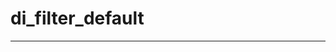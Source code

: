 # di_filter_default

------------------------------------------------------------------------------

